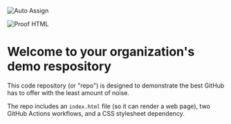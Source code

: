 ![Auto Assign](https://github.com/MM-Industries/demo-repository/actions/workflows/auto-assign.yml/badge.svg)

![Proof HTML](https://github.com/MM-Industries/demo-repository/actions/workflows/proof-html.yml/badge.svg)

# Welcome to your organization's demo respository
This code repository (or "repo") is designed to demonstrate the best GitHub has to offer with the least amount of noise.

The repo includes an `index.html` file (so it can render a web page), two GitHub Actions workflows, and a CSS stylesheet dependency.
